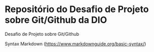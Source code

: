 # Repositório do Desafio de Projeto sobre Git/Github da DIO
Desafio de Projeto sobre Git/Github


Syntax Markdown (https://www.markdownguide.org/basic-syntax/)
